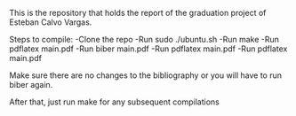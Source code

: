 This is the repository that holds the report of the graduation project of Esteban Calvo Vargas.

Steps to compile:
-Clone the repo
-Run sudo ./ubuntu.sh
-Run make
-Run pdflatex main.pdf
-Run biber main.pdf
-Run pdflatex main.pdf
-Run pdflatex main.pdf

Make sure there are no changes to the bibliography or you will have to run biber again.

After that, just run make for any subsequent compilations